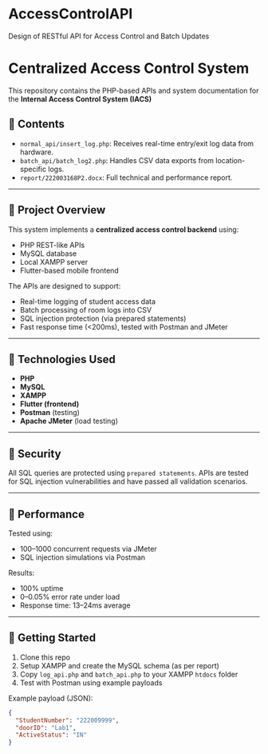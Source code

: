 # AccessControlAPI
Design of RESTful API for Access Control and Batch Updates
# Centralized Access Control System 

This repository contains the PHP-based APIs and system documentation for the **Internal Access Control System (IACS)**

## 📁 Contents

- `normal_api/insert_log.php`: Receives real-time entry/exit log data from hardware.
- `batch_api/batch_log2.php`: Handles CSV data exports from location-specific logs.
- `report/222003168P2.docx`: Full technical and performance report.

---

## 📌 Project Overview

This system implements a **centralized access control backend** using:
- PHP REST-like APIs
- MySQL database
- Local XAMPP server
- Flutter-based mobile frontend

The APIs are designed to support:
- Real-time logging of student access data
- Batch processing of room logs into CSV
- SQL injection protection (via prepared statements)
- Fast response time (<200ms), tested with Postman and JMeter

---

## 🔧 Technologies Used

- **PHP**
- **MySQL**
- **XAMPP**
- **Flutter (frontend)**
- **Postman** (testing)
- **Apache JMeter** (load testing)

---

## 🔐 Security

All SQL queries are protected using `prepared statements`. APIs are tested for SQL injection vulnerabilities and have passed all validation scenarios.

---

## 🧪 Performance

Tested using:
- 100–1000 concurrent requests via JMeter
- SQL injection simulations via Postman

Results:
- 100% uptime
- 0–0.05% error rate under load
- Response time: 13–24ms average

---

## 🚀 Getting Started

1. Clone this repo
2. Setup XAMPP and create the MySQL schema (as per report)
3. Copy `log_api.php` and `batch_api.php` to your XAMPP `htdocs` folder
4. Test with Postman using example payloads

Example payload (JSON):
```json
{
  "StudentNumber": "222009999",
  "doorID": "Lab1",
  "ActiveStatus": "IN"
}
